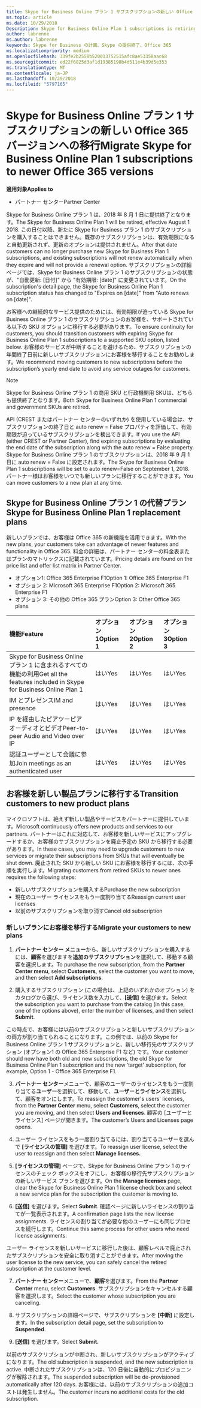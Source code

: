 ```yaml
---
title: Skype for Business Online プラン 1 サブスクリプションの新しい Office 365 バージョンへの移行 | パートナー センター
ms.topic: article
ms.date: 10/29/2018
Description: Skype for Business Online Plan 1 subscriptions is retiring.
author: labrenne
ms.author: labrenne
keywords: Skype for Business の計画、Skype の提供終了、Office 365
ms.localizationpriority: medium
ms.openlocfilehash: 339fe2b2558b520013752515afc8ae53358aac68
ms.sourcegitcommit: ed22f6825d3af1d19385198b4d511e4b39d5e353
ms.translationtype: MT
ms.contentlocale: ja-JP
ms.lasthandoff: 10/29/2018
ms.locfileid: "5797165"
---
```

# <a name="migrate-skype-for-business-online-plan-1-subscriptions-to-newer-office-365-versions"></a><span data-ttu-id="d35db-103">Skype for Business Online プラン 1 サブスクリプションの新しい Office 365 バージョンへの移行</span><span class="sxs-lookup"><span data-stu-id="d35db-103">Migrate Skype for Business Online Plan 1 subscriptions to newer Office 365 versions</span></span>

**<span data-ttu-id="d35db-104">適用対象</span><span class="sxs-lookup"><span data-stu-id="d35db-104">Applies to</span></span>**

- <span data-ttu-id="d35db-105">パートナー センター</span><span class="sxs-lookup"><span data-stu-id="d35db-105">Partner Center</span></span>

<span data-ttu-id="d35db-106">Skype for Business Online プラン 1 は、2018 年 8 月 1 日に提供終了となります。</span><span class="sxs-lookup"><span data-stu-id="d35db-106">The Skype for Business Online Plan 1 will be retired, effective August 1 2018.</span></span> <span data-ttu-id="d35db-107">この日付以降、新たに Skype for Business プラン 1 のサブスクリプションを購入することはできません。既存のサブスクリプションは、有効期限になると自動更新されず、更新のオプションは提供されません。</span><span class="sxs-lookup"><span data-stu-id="d35db-107">After that date customers can no longer purchase new Skype for Business Plan 1 subscriptions, and existing subscriptions will not renew automatically when they expire and will not provide a renewal option.</span></span> <span data-ttu-id="d35db-108">サブスクリプションの詳細ページでは、Skype for Business Online プラン 1 のサブスクリプションの状態が、"自動更新: [日付]" から "有効期限: [date]" に変更されています。</span><span class="sxs-lookup"><span data-stu-id="d35db-108">On the subscription's detail page, the Skype for Business Online Plan 1 subscription status has changed to "Expires on [date]" from "Auto renews on [date]".</span></span>  

<span data-ttu-id="d35db-109">お客様への継続的なサービス提供のためには、有効期限が迫っている Skype for Business Online プラン 1 のサブスクリプションのお客様を、サポートされている以下の SKU オプションに移行する必要があります。</span><span class="sxs-lookup"><span data-stu-id="d35db-109">To ensure continuity for customers, you should transition customers with expiring Skype for Business Online Plan 1 subscriptions to a supported SKU option, listed below.</span></span> <span data-ttu-id="d35db-110">お客様のサービスが中断することを避けるため、サブスクリプションの年間終了日前に新しいサブスクリプションにお客様を移行することをお勧めします。</span><span class="sxs-lookup"><span data-stu-id="d35db-110">We recommend moving customers to new subscriptions before the subscription’s yearly end date to avoid any service outages for customers.</span></span> 

>[!NOTE]
><span data-ttu-id="d35db-111">Skype for Business Online プラン 1 の商用 SKU と行政機関用 SKUは、どちらも提供終了となります。</span><span class="sxs-lookup"><span data-stu-id="d35db-111">Both Skype for Business Online Plan 1 commercial and government SKUs are retired.</span></span>

<span data-ttu-id="d35db-112">API (CREST またはパートナー センターのいずれか) を使用している場合は、サブスクリプションの終了日と auto renew = False プロパティを評価して、有効期限が迫っているサブスクリプションを検出できます。</span><span class="sxs-lookup"><span data-stu-id="d35db-112">If you use the API (either CREST or Partner Center), find expiring subscriptions by evaluating the end date of the subscription along with the auto renew = False property.</span></span> <span data-ttu-id="d35db-113">Skype for Business Online プラン 1 のサブスクリプションは、2018 年 9 月 1 日に auto renew = False に設定されます。</span><span class="sxs-lookup"><span data-stu-id="d35db-113">The Skype for Business Online Plan 1 subscriptions will be set to auto renew=False on September 1, 2018.</span></span> <span data-ttu-id="d35db-114">パートナー様はお客様をいつでも新しいプランに移行することができます。</span><span class="sxs-lookup"><span data-stu-id="d35db-114">You can move customers to a new plan at any time.</span></span> 

## <a name="skype-for-business-online-plan-1-replacement-plans"></a><span data-ttu-id="d35db-115">Skype for Business Online プラン 1 の代替プラン</span><span class="sxs-lookup"><span data-stu-id="d35db-115">Skype for Business Online Plan 1 replacement plans</span></span>

<span data-ttu-id="d35db-116">新しいプランでは、お客様は Office 365 の新機能を活用できます。</span><span class="sxs-lookup"><span data-stu-id="d35db-116">With the new plans, your customers take can advantage of newer features and functionality in Office 365.</span></span> <span data-ttu-id="d35db-117">料金の詳細は、パートナー センターの料金表またはプランのマトリックスに記載されています。</span><span class="sxs-lookup"><span data-stu-id="d35db-117">Pricing details are found on the price list and offer list matrix in Partner Center.</span></span> 

- <span data-ttu-id="d35db-118">オプション1: Office 365 Enterprise F1</span><span class="sxs-lookup"><span data-stu-id="d35db-118">Option 1: Office 365 Enterprise F1</span></span>
- <span data-ttu-id="d35db-119">オプション 2: Microsoft 365 Enterprise F1</span><span class="sxs-lookup"><span data-stu-id="d35db-119">Option 2: Microsoft 365 Enterprise F1</span></span>
- <span data-ttu-id="d35db-120">オプション 3: その他の Office 365 プラン</span><span class="sxs-lookup"><span data-stu-id="d35db-120">Option 3: Other Office 365 plans</span></span>

|**<span data-ttu-id="d35db-121">機能</span><span class="sxs-lookup"><span data-stu-id="d35db-121">Feature</span></span>**    |**<span data-ttu-id="d35db-122">オプション 1</span><span class="sxs-lookup"><span data-stu-id="d35db-122">Option 1</span></span>**   |**<span data-ttu-id="d35db-123">オプション 2</span><span class="sxs-lookup"><span data-stu-id="d35db-123">Option 2</span></span>**   |**<span data-ttu-id="d35db-124">オプション 3</span><span class="sxs-lookup"><span data-stu-id="d35db-124">Option 3</span></span>**   |
|:-----------------|:-----------------|:-------------|:------------|
|<span data-ttu-id="d35db-125">Skype for Business Online プラン 1 に含まれるすべての機能の利用</span><span class="sxs-lookup"><span data-stu-id="d35db-125">Get all the features included in Skype for Business Online Plan 1</span></span>|<span data-ttu-id="d35db-126">はい</span><span class="sxs-lookup"><span data-stu-id="d35db-126">Yes</span></span>   |<span data-ttu-id="d35db-127">はい</span><span class="sxs-lookup"><span data-stu-id="d35db-127">Yes</span></span>   |<span data-ttu-id="d35db-128">はい</span><span class="sxs-lookup"><span data-stu-id="d35db-128">Yes</span></span>   |
|<span data-ttu-id="d35db-129">IM とプレゼンス</span><span class="sxs-lookup"><span data-stu-id="d35db-129">IM and presence</span></span> |<span data-ttu-id="d35db-130">はい</span><span class="sxs-lookup"><span data-stu-id="d35db-130">Yes</span></span>   |<span data-ttu-id="d35db-131">はい</span><span class="sxs-lookup"><span data-stu-id="d35db-131">Yes</span></span>   |<span data-ttu-id="d35db-132">はい</span><span class="sxs-lookup"><span data-stu-id="d35db-132">Yes</span></span>   |
|<span data-ttu-id="d35db-133">IP を経由したピアツーピア オーディオとビデオ</span><span class="sxs-lookup"><span data-stu-id="d35db-133">Peer-to-peer Audio and Video over IP</span></span>|<span data-ttu-id="d35db-134">はい</span><span class="sxs-lookup"><span data-stu-id="d35db-134">Yes</span></span>   |<span data-ttu-id="d35db-135">はい</span><span class="sxs-lookup"><span data-stu-id="d35db-135">Yes</span></span>   |<span data-ttu-id="d35db-136">はい</span><span class="sxs-lookup"><span data-stu-id="d35db-136">Yes</span></span>   
|<span data-ttu-id="d35db-137">認証ユーザーとして会議に参加</span><span class="sxs-lookup"><span data-stu-id="d35db-137">Join meetings as an authenticated user</span></span>| <span data-ttu-id="d35db-138">はい</span><span class="sxs-lookup"><span data-stu-id="d35db-138">Yes</span></span>   |<span data-ttu-id="d35db-139">はい</span><span class="sxs-lookup"><span data-stu-id="d35db-139">Yes</span></span>   |<span data-ttu-id="d35db-140">はい</span><span class="sxs-lookup"><span data-stu-id="d35db-140">Yes</span></span>   |

## <a name="transition-customers-to-new-product-plans"></a><span data-ttu-id="d35db-141">お客様を新しい製品プランに移行する</span><span class="sxs-lookup"><span data-stu-id="d35db-141">Transition customers to new product plans</span></span>

<span data-ttu-id="d35db-142">マイクロソフトは、絶えず新しい製品やサービスをパートナーに提供しています。</span><span class="sxs-lookup"><span data-stu-id="d35db-142">Microsoft continuously offers new products and services to our partners.</span></span> <span data-ttu-id="d35db-143">パートナーはこれに対応して、お客様を新しいサービスにアップグレードするか、お客様のサブスクリプションを廃止予定の SKU から移行する必要があります。</span><span class="sxs-lookup"><span data-stu-id="d35db-143">In these cases, you may need to upgrade customers to new services or migrate their subscriptions from SKUs that will eventually be shut down.</span></span> <span data-ttu-id="d35db-144">廃止された SKU から新しい SKU にお客様を移行するには、次の手順を実行します。</span><span class="sxs-lookup"><span data-stu-id="d35db-144">Migrating customers from retired SKUs to newer ones requires the following steps:</span></span>

- <span data-ttu-id="d35db-145">新しいサブスクリプションを購入する</span><span class="sxs-lookup"><span data-stu-id="d35db-145">Purchase the new subscription</span></span>
- <span data-ttu-id="d35db-146">現在のユーザー ライセンスをもう一度割り当てる</span><span class="sxs-lookup"><span data-stu-id="d35db-146">Reassign current user licenses</span></span>
- <span data-ttu-id="d35db-147">以前のサブスクリプションを取り消す</span><span class="sxs-lookup"><span data-stu-id="d35db-147">Cancel old subscription</span></span>

### <a name="migrate-your-customers-to-new-plans"></a><span data-ttu-id="d35db-148">新しいプランにお客様を移行する</span><span class="sxs-lookup"><span data-stu-id="d35db-148">Migrate your customers to new plans</span></span>

1. <span data-ttu-id="d35db-149">**パートナー センター メニュー**から、新しいサブスクリプションを購入するには、**顧客**を選びますを**追加のサブスクリプション**を選択して、移動する顧客を選択します。</span><span class="sxs-lookup"><span data-stu-id="d35db-149">To purchase the new subscription, from the **Partner Center menu**, select **Customers**, select the customer you want to move, and then select **Add subscriptions**.</span></span>

2. <span data-ttu-id="d35db-150">購入するサブスクリプション (この場合は、上記のいずれかのオプション) をカタログから選び、ライセンス数を入力して、**[送信]** を選びます。</span><span class="sxs-lookup"><span data-stu-id="d35db-150">Select the subscription you want to purchase from the catalog (in this case, one of the options above), enter the number of licenses, and then select **Submit**.</span></span> 

<span data-ttu-id="d35db-151">この時点で、お客様には以前のサブスクリプションと新しいサブスクリプションの両方が割り当てられることになります。この例では、以前の Skype for Business Online プラン 1 サブスクリプションと、新しい移行先のサブスクリプション (オプション1 の Office 365 Enterprise F1 など) です。</span><span class="sxs-lookup"><span data-stu-id="d35db-151">Your customer should now have both old and new subscriptions, the old Skype for Business Online Plan 1  subscription and the new ‘target’ subscription, for example, Option 1 - Office 365 Enterprise F1.</span></span>

3. <span data-ttu-id="d35db-152">**パートナー センター**メニューで、顧客のユーザーのライセンスをもう一度割り当てる**ユーザー**を選択して、移動して、**ユーザーとライセンス**を選択して、顧客をオンにします。</span><span class="sxs-lookup"><span data-stu-id="d35db-152">To reassign the customer's users' licenses, from the **Partner Center** menu, select **Customers**, select the customer you are moving, and then select **Users and licenses**.</span></span> <span data-ttu-id="d35db-153">顧客の [ユーザーとライセンス] ページが開きます。</span><span class="sxs-lookup"><span data-stu-id="d35db-153">The customer’s Users and Licenses page opens.</span></span>

4. <span data-ttu-id="d35db-154">ユーザー ライセンスをもう一度割り当てるには、割り当てるユーザーを選んで **[ライセンスの管理]** を選びます。</span><span class="sxs-lookup"><span data-stu-id="d35db-154">To reassign user license, select the user to reassign and then select **Manage licenses.**</span></span>

5. <span data-ttu-id="d35db-155">**[ライセンスの管理]** ページで、Skype for Business Online プラン 1 のライセンスのチェック ボックスをオフにし、お客様の移行先サブスクリプションの新しいサービス プランを選びます。</span><span class="sxs-lookup"><span data-stu-id="d35db-155">On the **Manage licenses** page, clear the Skype for Business Online Plan 1 license check box and select a new service plan for the subscription the customer is moving to.</span></span>

6. <span data-ttu-id="d35db-156">**[送信]** を選びます。</span><span class="sxs-lookup"><span data-stu-id="d35db-156">Select **Submit**.</span></span> <span data-ttu-id="d35db-157">確認ページに新しいライセンスの割り当てが一覧表示されます。</span><span class="sxs-lookup"><span data-stu-id="d35db-157">A confirmation page lists the new license assignments.</span></span> <span data-ttu-id="d35db-158">ライセンスの割り当てが必要な他のユーザーにも同じプロセスを続行します。</span><span class="sxs-lookup"><span data-stu-id="d35db-158">Continue this same process for other users who need license assignments.</span></span>

<span data-ttu-id="d35db-159">ユーザー ライセンスを新しいサービスに移行した後は、顧客レベルで廃止されたサブスクリプションを安全に取り消すことができます。</span><span class="sxs-lookup"><span data-stu-id="d35db-159">After moving the user license to the new service, you can safely cancel the retired subscription at the customer level.</span></span>

7. <span data-ttu-id="d35db-160">**パートナー センター**メニューで、**顧客**を選びます。</span><span class="sxs-lookup"><span data-stu-id="d35db-160">From the **Partner Center** menu, select **Customers**.</span></span> <span data-ttu-id="d35db-161">サブスクリプションをキャンセルする顧客を選択します。</span><span class="sxs-lookup"><span data-stu-id="d35db-161">Select the customer whose subscription you are canceling.</span></span>

8. <span data-ttu-id="d35db-162">サブスクリプションの詳細ページで、サブスクリプションを **[中断]** に設定します。</span><span class="sxs-lookup"><span data-stu-id="d35db-162">In the subscription detail page, set the subscription to **Suspended**.</span></span>

9. <span data-ttu-id="d35db-163">**[送信]** を選びます。</span><span class="sxs-lookup"><span data-stu-id="d35db-163">Select **Submit.**</span></span>

<span data-ttu-id="d35db-164">以前のサブスクリプションが中断され、新しいサブスクリプションがアクティブになります。</span><span class="sxs-lookup"><span data-stu-id="d35db-164">The old subscription is suspended, and the new subscription is active.</span></span> <span data-ttu-id="d35db-165">中断されたサブスクリプションは、120 日後に自動的にプロビジョニングが解除されます。</span><span class="sxs-lookup"><span data-stu-id="d35db-165">The suspended subscription will be de-provisioned automatically after 120 days.</span></span> <span data-ttu-id="d35db-166">お客様には、以前のサブスクリプションの追加コストは発生しません。</span><span class="sxs-lookup"><span data-stu-id="d35db-166">The customer incurs no additional costs for the old subscription.</span></span>

